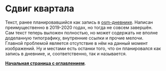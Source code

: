 # Сдвиг квартала

Текст, ранее планировавшийся как запись в [osm-дневнике](https://www.openstreetmap.org/user/Anton%20Khorev/diary). Написан преимущественно в 2019-2020 годах, но тогда не совсем завершён. Сам текст теперь выложен полностью, но может содержать не вполне доделанную типографику, внутренние ссылки и прочие мелочи. Главной проблемой является отсутствие в нём на данный момент изображений. Ну и местами есть останки того, что он планировался как запись в дневнике, и, соответственно, так и называется.

**[Начальная страница с оглавлением](https://antonkhorev.github.io/osm-block-shift/)**.
